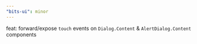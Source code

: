 ```yaml
---
"bits-ui": minor
---
```


feat: forward/expose `touch` events on `Dialog.Content` & `AlertDialog.Content` components 
